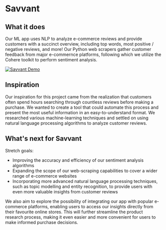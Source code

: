 # Savvant

## What it does

Our ML app uses NLP to analyze e-commerce reviews and provide customers with a succinct overview, including top words, most positive / negative reviews, and more! Our Python 
web scrapers gather customer feedback from major e-commernce platforms, following which we utilize the Cohere toolkit to perform sentiment analysis.

[![Savvant Demo](https://img.youtube.com/vi/Z87lOSmQRqs/0.jpg)](https://www.youtube.com/watch?v=Z87lOSmQRqs)

## Inspiration

Our inspiration for this project came from the realization that customers often spend hours searching through countless reviews before making a purchase. We wanted to create a tool that could automate this process and present the most useful information in an easy-to-understand format. We researched various machine-learning techniques and settled on using natural language processing algorithms to analyze customer reviews.

## What's next for Savvant

Stretch goals:

- Improving the accuracy and efficiency of our sentiment analysis algorithms
- Expanding the scope of our web-scraping capabilities to cover a wider range of e-commerce websites
- Incorporating more advanced natural language processing techniques, such as topic modelling and entity recognition, to provide users with even more valuable insights from customer reviews
  
We also aim to explore the possibility of integrating our app with popular e-commerce platforms, enabling users to access our insights directly from their favourite online stores. This will further streamline the product research process, making it even easier and more convenient for users to make informed purchase decisions.